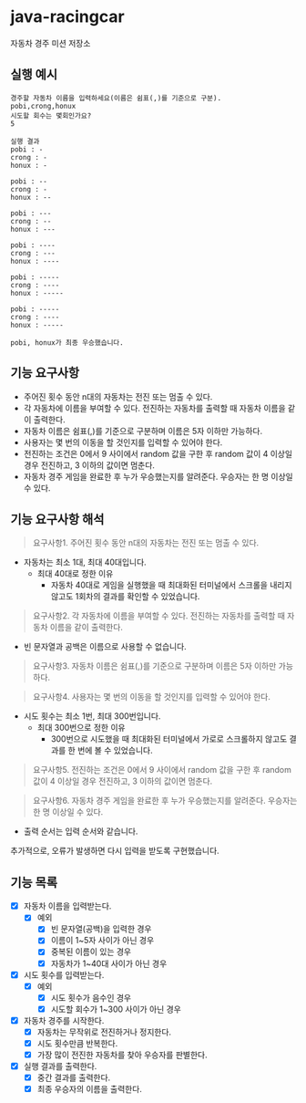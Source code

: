 # java-racingcar

자동차 경주 미션 저장소

## 실행 예시
```
경주할 자동차 이름을 입력하세요(이름은 쉼표(,)를 기준으로 구분).
pobi,crong,honux
시도할 회수는 몇회인가요?
5

실행 결과
pobi : -
crong : -
honux : -

pobi : --
crong : -
honux : --

pobi : ---
crong : --
honux : ---

pobi : ----
crong : ---
honux : ----

pobi : -----
crong : ----
honux : -----

pobi : -----
crong : ----
honux : -----

pobi, honux가 최종 우승했습니다.
```

## 기능 요구사항
- 주어진 횟수 동안 n대의 자동차는 전진 또는 멈출 수 있다.
- 각 자동차에 이름을 부여할 수 있다. 전진하는 자동차를 출력할 때 자동차 이름을 같이 출력한다.
- 자동차 이름은 쉼표(,)를 기준으로 구분하며 이름은 5자 이하만 가능하다.
- 사용자는 몇 번의 이동을 할 것인지를 입력할 수 있어야 한다.
- 전진하는 조건은 0에서 9 사이에서 random 값을 구한 후 random 값이 4 이상일 경우 전진하고, 3 이하의 값이면 멈춘다.
- 자동차 경주 게임을 완료한 후 누가 우승했는지를 알려준다. 우승자는 한 명 이상일 수 있다.

## 기능 요구사항 해석

> 요구사항1. 주어진 횟수 동안 n대의 자동차는 전진 또는 멈출 수 있다.
- 자동차는 최소 1대, 최대 40대입니다.
  - 최대 40대로 정한 이유
    - 자동차 40대로 게임을 실행했을 때 최대화된 터미널에서 스크롤을 내리지 않고도 1회차의 결과를 확인할 수 있었습니다. 

> 요구사항2. 각 자동차에 이름을 부여할 수 있다. 전진하는 자동차를 출력할 때 자동차 이름을 같이 출력한다.
- 빈 문자열과 공백은 이름으로 사용할 수 없습니다.

> 요구사항3. 자동차 이름은 쉼표(,)를 기준으로 구분하며 이름은 5자 이하만 가능하다. 

> 요구사항4. 사용자는 몇 번의 이동을 할 것인지를 입력할 수 있어야 한다.
- 시도 횟수는 최소 1번, 최대 300번입니다.
  - 최대 300번으로 정한 이유
    - 300번으로 시도했을 때 최대화된 터미널에서 가로로 스크롤하지 않고도 결과를 한 번에 볼 수 있었습니다. 

> 요구사항5. 전진하는 조건은 0에서 9 사이에서 random 값을 구한 후 random 값이 4 이상일 경우 전진하고, 3 이하의 값이면 멈춘다.

> 요구사항6. 자동차 경주 게임을 완료한 후 누가 우승했는지를 알려준다. 우승자는 한 명 이상일 수 있다.
- 출력 순서는 입력 순서와 같습니다.

추가적으로, 오류가 발생하면 다시 입력을 받도록 구현했습니다.

## 기능 목록

- [x] 자동차 이름을 입력받는다. 
  - [x] 예외
    - [x] 빈 문자열(공백)을 입력한 경우
    - [x] 이름이 1~5자 사이가 아닌 경우
    - [x] 중복된 이름이 있는 경우
    - [x] 자동차가 1~40대 사이가 아닌 경우
- [x] 시도 횟수를 입력받는다.
  - [x] 예외
    - [x] 시도 횟수가 음수인 경우
    - [x] 시도할 회수가 1~300 사이가 아닌 경우 
- [x] 자동차 경주를 시작한다.
    - [x] 자동차는 무작위로 전진하거나 정지한다.
    - [x] 시도 횟수만큼 반복한다.
    - [X] 가장 많이 전진한 자동차를 찾아 우승자를 판별한다.
- [x] 실행 결과를 출력한다.
    - [x] 중간 결과를 출력한다.
    - [x] 최종 우승자의 이름을 출력한다.